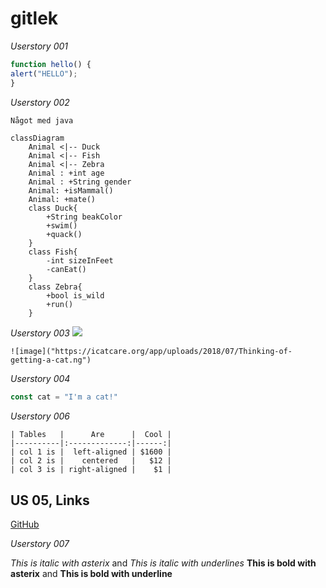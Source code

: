 # gitlek
_Userstory 001_
```js
function hello() {
alert("HELLO");
}
```
_Userstory 002_
```java
Något med java
```
``` mermaid
classDiagram
    Animal <|-- Duck
    Animal <|-- Fish
    Animal <|-- Zebra
    Animal : +int age
    Animal : +String gender
    Animal: +isMammal()
    Animal: +mate()
    class Duck{
        +String beakColor
        +swim()
        +quack()
    }
    class Fish{
        -int sizeInFeet
        -canEat()
    }
    class Zebra{
        +bool is_wild
        +run()
    }
```
_Userstory 003_
<img src="https://icatcare.org/app/uploads/2018/07/Thinking-of-getting-a-cat.png" />
```
![image]("https://icatcare.org/app/uploads/2018/07/Thinking-of-getting-a-cat.ng")
```
_Userstory 004_
```js
const cat = "I'm a cat!"
```


_Userstory 006_
```
| Tables   |      Are      |  Cool |
|----------|:-------------:|------:|
| col 1 is |  left-aligned | $1600 |
| col 2 is |    centered   |   $12 |
| col 3 is | right-aligned |    $1 |
```

## US 05, Links

[GitHub](https://github.com "Link to Github")


_Userstory 007_

*This is italic with asterix* and _This is italic with underlines_
**This is bold with asterix** and __This is bold with underline__
